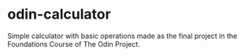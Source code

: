 # odin-calculator
Simple calculator with basic operations made as the final project in the Foundations Course of The Odin Project.